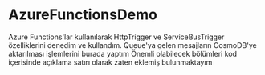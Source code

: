# AzureFunctionsDemo

Azure Functions'lar kullanılarak HttpTrigger ve ServiceBusTrigger özelliklerini denedim ve kullandım.
Queue'ya gelen mesajların CosmoDB'ye aktarılması işlemlerini burada yaptım
Önemli olabilecek bölümleri kod içerisinde açıklama satırı olarak zaten eklemiş bulunmaktayım
